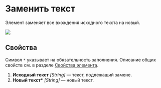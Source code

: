 # Заменить текст

Элемент заменяет все вхождения исходного текста на новый.

![](<../../../../.gitbook/assets1/windows_items/odf-text-replace.png>)


## Свойства
Символ `*` указывает на обязательность заполнения. Описание общих свойств см. в разделе [Свойства элемента](https://docs.primo-rpa.ru/primo-rpa/primo-studio/process/elements#svoistva-elementa).

1. **Исходный текст** *[String]* — текст, подлежащий замене.
2. **Новый текст\*** *[String]* — новый текст.


